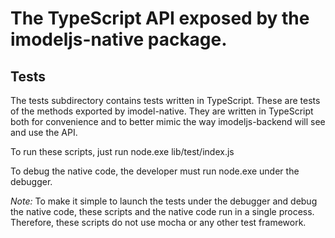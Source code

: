 # The TypeScript API exposed by the imodeljs-native package.

## Tests

The tests subdirectory contains tests written in TypeScript. These are tests of the methods exported by imodel-native. They are written in TypeScript both for convenience and to better mimic the way imodeljs-backend will see and use the API.

To run these scripts, just run node.exe lib/test/index.js

To debug the native code, the developer must run node.exe under the debugger.

*Note:* To make it simple to launch the tests under the debugger and debug the native code, these scripts and the native code run in a single process. Therefore, these scripts do not use mocha or any other test framework.
